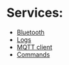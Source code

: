 # Services:
- [Bluetooth](bt/README.md)
- [Logs](log/README.md)
- [MQTT client](mqtt/README.md)
- [Commands](syscmd/README.md)

